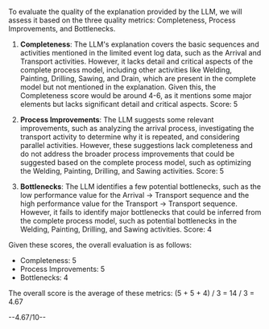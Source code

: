 To evaluate the quality of the explanation provided by the LLM, we will assess it based on the three quality metrics: Completeness, Process Improvements, and Bottlenecks.

1. **Completeness**: The LLM's explanation covers the basic sequences and activities mentioned in the limited event log data, such as the Arrival and Transport activities. However, it lacks detail and critical aspects of the complete process model, including other activities like Welding, Painting, Drilling, Sawing, and Drain, which are present in the complete model but not mentioned in the explanation. Given this, the Completeness score would be around 4-6, as it mentions some major elements but lacks significant detail and critical aspects. Score: 5

2. **Process Improvements**: The LLM suggests some relevant improvements, such as analyzing the arrival process, investigating the transport activity to determine why it is repeated, and considering parallel activities. However, these suggestions lack completeness and do not address the broader process improvements that could be suggested based on the complete process model, such as optimizing the Welding, Painting, Drilling, and Sawing activities. Score: 5

3. **Bottlenecks**: The LLM identifies a few potential bottlenecks, such as the low performance value for the Arrival -> Transport sequence and the high performance value for the Transport -> Transport sequence. However, it fails to identify major bottlenecks that could be inferred from the complete process model, such as potential bottlenecks in the Welding, Painting, Drilling, and Sawing activities. Score: 4

Given these scores, the overall evaluation is as follows:
- Completeness: 5
- Process Improvements: 5
- Bottlenecks: 4

The overall score is the average of these metrics: (5 + 5 + 4) / 3 = 14 / 3 = 4.67

--4.67/10--